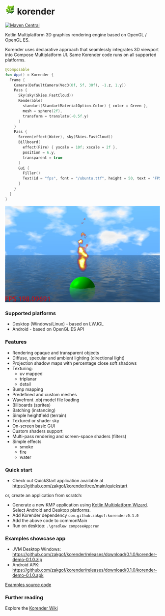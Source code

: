 # ![Korender](doc/korender32.png) korender
[![Maven Central](https://maven-badges.herokuapp.com/maven-central/com.github.zakgof/korender/badge.svg)](https://maven-badges.herokuapp.com/maven-central/com.github.zakgof/korender)

Kotlin Multiplatform 3D graphics rendering engine based on OpenGL / OpenGL ES.

Korender uses declarative approach that seamlessly integrates 3D viewport into Compose Multiplatform UI. 
Same Korender code runs on all supported platforms.

````kotlin
@Composable
fun App() = Korender {
  Frame {
    Camera(DefaultCamera(Vec3(0f, 5f, 30f), -1.z, 1.y))
    Pass {
      Sky(sky(Skies.FastCloud))
      Renderable(
        standart(StandartMaterialOption.Color) { color = Green },
        mesh = sphere(2f),
        transform = translate(-0.5f.y)
      )
    }
    Pass {
      Screen(effect(Water), sky(Skies.FastCloud))
      Billboard(
        effect(Fire) { yscale = 10f; xscale = 2f },
        position = 6.y,
        transparent = true
      )
      Gui {
        Filler()
        Text(id = "fps", font = "/ubuntu.ttf", height = 50, text = "FPS ${frameInfo.avgFps}", color = Red)
      }
    }
  }
}
````
![Korender](doc/quickstart.jpg)

### Supported platforms
- Desktop (Windows/Linux) - based on LWJGL
- Android - based on OpenGL ES API

### Features
- Rendering opaque and transparent objects
- Diffuse, specular and ambient lighting (directional light)
- Projection shadow maps with percentage close soft shadows
- Texturing:
  - uv mapped
  - triplanar
  - detail
- Bump mapping
- Predefined and custom meshes
- Wavefront .obj model file loading
- Billboards (sprites)
- Batching (instancing)
- Simple heightfield (terrain)
- Textured or shader sky
- On-screen basic GUI
- Custom shaders support
- Multi-pass rendering and screen-space shaders (filters)
- Simple effects
  - smoke
  - fire
  - water

### Quick start

- Check out QuickStart application available at https://github.com/zakgof/korender/tree/main/quickstart

or, create an application from scratch:

- Generate a new KMP application using [Kotlin Multiplatform Wizard](https://kmp.jetbrains.com/). Select Android and Desktop platforms.
- Add Korender dependency `com.github.zakgof:korender:0.1.0`
- Add the above code to commonMain
- Run on desktop: `.\gradlew composeApp:run`


### Examples showcase app

- JVM Desktop Windows: https://github.com/zakgof/korender/releases/download/0.1.0/korender-demo-0.1.0.zip
- Android APK: https://github.com/zakgof/korender/releases/download/0.1.0/korender-demo-0.1.0.apk

[Examples source code](https://github.com/zakgof/korender/tree/main/korender-framework/examples/src/commonMain/kotlin)

### Further reading
Explore the [Korender Wiki](https://github.com/zakgof/korender/wiki)